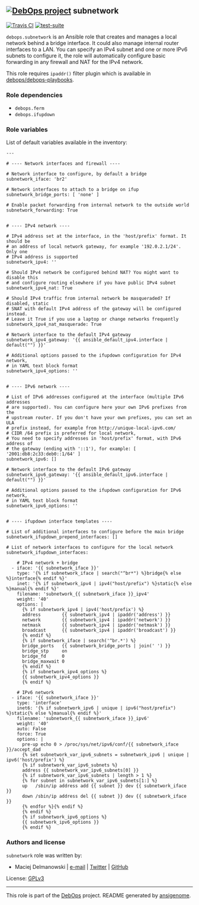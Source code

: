 ## [![DebOps project](http://debops.org/images/debops-small.png)](http://debops.org) subnetwork

[![Travis CI](http://img.shields.io/travis/debops/ansible-subnetwork.svg?style=flat)](http://travis-ci.org/debops/ansible-subnetwork) [![test-suite](http://img.shields.io/badge/test--suite-ansible--subnetwork-blue.svg?style=flat)](https://github.com/debops/test-suite/tree/master/ansible-subnetwork/)

`debops.subnetwork` is an Ansible role that creates and manages a local
network behind a bridge interface. It could also manage internal router
interfaces to a LAN. You can specify an IPv4 subnet and one or more
IPv6 subnets to configure it, the role will automatically configure basic
forwarding in any firewall and NAT for the IPv4 network.

This role requires `ipaddr()` filter plugin which is available in
[debops/debops-playbooks](https://github.com/debops/debops-playbooks/).


### Role dependencies

- `debops.ferm`
- `debops.ifupdown`

### Role variables

List of default variables available in the inventory:

    ---
    
    # ---- Network interfaces and firewall ----
    
    # Network interface to configure, by default a bridge
    subnetwork_iface: 'br2'
    
    # Network interfaces to attach to a bridge on ifup
    subnetwork_bridge_ports: [ 'none' ]
    
    # Enable packet forwarding from internal network to the outside world
    subnetwork_forwarding: True
    
    
    # ---- IPv4 network ----
    
    # IPv4 address set at the interface, in the 'host/prefix' format. It should be
    # an address of local network gateway, for example '192.0.2.1/24'. Only one
    # IPv4 address is supported
    subnetwork_ipv4: ''
    
    # Should IPv4 network be configured behind NAT? You might want to disable this
    # and configure routing elsewhere if you have public IPv4 subnet
    subnetwork_ipv4_nat: True
    
    # Should IPv4 traffic from internal network be masqueraded? If disabled, static
    # SNAT with default IPv4 address of the gateway will be configured instead.
    # Leave it True if you use a laptop or change networks frequently
    subnetwork_ipv4_nat_masquerade: True
    
    # Network interface to the default IPv4 gateway
    subnetwork_ipv4_gateway: '{{ ansible_default_ipv4.interface | default("") }}'
    
    # Additional options passed to the ifupdown configuration for IPv4 network,
    # in YAML text block format
    subnetwork_ipv4_options: ''
    
    
    # ---- IPv6 network ----
    
    # List of IPv6 addresses configured at the interface (multiple IPv6 addresses
    # are supported). You can configure here your own IPv6 prefixes from the
    # upstream router. If you don't have your own prefixes, you can set an ULA
    # prefix instead, for example from http://unique-local-ipv6.com/
    # CIDR /64 prefix is preferred for local network,
    # You need to specify addresses in 'host/prefix' format, with IPv6 address of
    # the gateway (ending with '::1'), for example: [ '2001:db8:2c33:deb0::1/64' ]
    subnetwork_ipv6: []
    
    # Network interface to the default IPv6 gateway
    subnetwork_ipv6_gateway: '{{ ansible_default_ipv6.interface | default("") }}'
    
    # Additional options passed to the ifupdown configuration for IPv6 network,
    # in YAML text block format
    subnetwork_ipv6_options: ''
    
    
    # ---- ifupdown interface templates ----
    
    # List of additional interfaces to configure before the main bridge
    subnetwork_ifupdown_prepend_interfaces: []
    
    # List of network interfaces to configure for the local network
    subnetwork_ifupdown_interfaces:
    
        # IPv4 network + bridge
      - iface: '{{ subnetwork_iface }}'
        type: '{% if subnetwork_iface | search("^br*") %}bridge{% else %}interface{% endif %}'
        inet: '{% if subnetwork_ipv4 | ipv4("host/prefix") %}static{% else %}manual{% endif %}'
        filename: 'subnetwork_{{ subnetwork_iface }}_ipv4'
        weight: '40'
        options: |
          {% if subnetwork_ipv4 | ipv4('host/prefix') %}
          address        {{ subnetwork_ipv4 | ipaddr('address') }}
          network        {{ subnetwork_ipv4 | ipaddr('network') }}
          netmask        {{ subnetwork_ipv4 | ipaddr('netmask') }}
          broadcast      {{ subnetwork_ipv4 | ipaddr('broadcast') }}
          {% endif %}
          {% if subnetwork_iface | search('^br.*') %}
          bridge_ports   {{ subnetwork_bridge_ports | join(' ') }}
          bridge_stp     on
          bridge_fd      0
          bridge_maxwait 0
          {% endif %}
          {% if subnetwork_ipv4_options %}
          {{ subnetwork_ipv4_options }}
          {% endif %}
    
        # IPv6 network
      - iface: '{{ subnetwork_iface }}'
        type: 'interface'
        inet6: '{% if subnetwork_ipv6 | unique | ipv6("host/prefix") %}static{% else %}manual{% endif %}'
        filename: 'subnetwork_{{ subnetwork_iface }}_ipv6'
        weight: '40'
        auto: False
        force: True
        options: |
          pre-up echo 0 > /proc/sys/net/ipv6/conf/{{ subnetwork_iface }}/accept_dad
          {% set subnetwork_var_ipv6_subnets = subnetwork_ipv6 | unique | ipv6('host/prefix') %}
          {% if subnetwork_var_ipv6_subnets %}
          address {{ subnetwork_var_ipv6_subnets[0] }}
          {% if subnetwork_var_ipv6_subnets | length > 1 %}
          {% for subnet in subnetwork_var_ipv6_subnets[1:] %}
          up   /sbin/ip address add {{ subnet }} dev {{ subnetwork_iface }}
          down /sbin/ip address del {{ subnet }} dev {{ subnetwork_iface }}
          {% endfor %}{% endif %}
          {% endif %}
          {% if subnetwork_ipv6_options %}
          {{ subnetwork_ipv6_options }}
          {% endif %}




### Authors and license

`subnetwork` role was written by:
- Maciej Delmanowski | [e-mail](mailto:drybjed@gmail.com) | [Twitter](https://twitter.com/drybjed) | [GitHub](https://github.com/drybjed)

License: [GPLv3](https://tldrlegal.com/license/gnu-general-public-license-v3-%28gpl-3%29)

***

This role is part of the [DebOps](http://debops.org/) project. README generated by [ansigenome](https://github.com/nickjj/ansigenome/).
